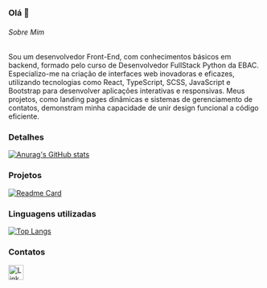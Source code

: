 ### Olá 👋

###### Sobre Mim
Sou um desenvolvedor Front-End, com conhecimentos básicos em backend, formado pelo curso de Desenvolvedor FullStack Python da EBAC. Especializo-me na criação de interfaces web inovadoras e eficazes, utilizando tecnologias como React, TypeScript, SCSS, JavaScript e Bootstrap para desenvolver aplicações interativas e responsivas. Meus projetos, como landing pages dinâmicas e sistemas de gerenciamento de contatos, demonstram minha capacidade de unir design funcional a código eficiente.

### Detalhes

[![Anurag's GitHub stats](https://github-readme-stats.vercel.app/api?username=vincemendneck&show_icons=true&theme=dark)](https://github.com/anuraghazra/github-readme-stats)

### Projetos

[![Readme Card](https://github-readme-stats.vercel.app/api/pin/?username=vincemendneck&repo=connectsphere&theme=dark)](https://github.com/anuraghazra/github-readme-stats)


### Linguagens utilizadas

[![Top Langs](https://github-readme-stats.vercel.app/api/top-langs/?username=vincemendneck&layout=compact)](https://github.com/anuraghazra/github-readme-stats)

### Contatos

[<img src='https://img.shields.io/badge/LinkedIn-0077B5?style=for-the-badge&logo=linkedin&logoColor=white' alt='Linkedin' height='30'>](https://www.linkedin.com/in/vinicius-mendonca1/)
